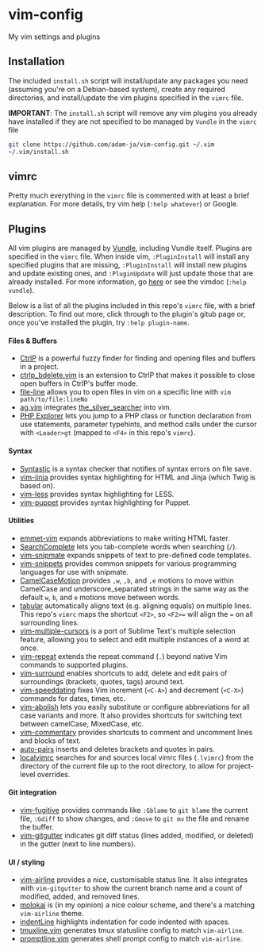 # vim-config

My vim settings and plugins

## Installation

The included `install.sh` script will install/update any packages you need (assuming you're on a Debian-based system), create any required directories, and install/update the vim plugins specified in the `vimrc` file.

**IMPORTANT**: The `install.sh` script will remove any vim plugins you already have installed if they are not specified to be managed by `Vundle` in the `vimrc` file
```sh
git clone https://github.com/adam-ja/vim-config.git ~/.vim
~/.vim/install.sh
```
## vimrc

Pretty much everything in the `vimrc` file is commented with at least a brief explanation. For more details, try vim help (`:help whatever`) or Google.

## Plugins

All vim plugins are managed by [Vundle](https://github.com/gmarik/Vundle.vim), including Vundle itself. Plugins are specified in the `vimrc` file. When inside vim, `:PluginInstall` will install any specified plugins that are missing, `:PluginInstall` will install new plugins and update existing ones, and `:PluginUpdate` will just update those that are already installed. For more information, go [here](https://github.com/gmarik/Vundle.vim) or see the vimdoc (`:help vundle`).

Below is a list of all the plugins included in this repo's `vimrc` file, with a brief description. To find out more, click through to the plugin's gitub page or, once you've installed the plugin, try `:help plugin-name`.

#### Files & Buffers

- [CtrlP](https://github.com/kien/ctrlp.vim) is a powerful fuzzy finder for finding and opening files and buffers in a project.
- [ctrlp_bdelete.vim](https://github.com/d11wtq/ctrlp_bdelete.vim) is an extension to CtrlP that makes it possible to close open buffers in CtrlP's buffer mode.
- [file-line](https://github.com/bogado/file-line) allows you to open files in vim on a specific line with `vim path/to/file:lineNo`
- [ag.vim](https://github.com/rking/ag.vim) integrates [the_silver_searcher](https://github.com/ggreer/the_silver_searcher) into vim.
- [PHP Explorer](https://github.com/PhilGrayson/php-explorer) lets you jump to a PHP class or function declaration from use statements, parameter typehints, and method calls under the cursor with `<Leader>gt` (mapped to `<F4>` in this repo's `vimrc`).

#### Syntax

- [Syntastic](https://github.com/scrooloose/syntastic) is a syntax checker that notifies of syntax errors on file save.
- [vim-jinja](https://github.com/mitsuhiko/vim-jinja) provides syntax highlighting for HTML and Jinja (which Twig is based on).
- [vim-less](https://github.com/groenewege/vim-less) provides syntax highlighting for LESS.
- [vim-puppet](https://github.com/rodjek/vim-puppet) provides syntax highlighting for Puppet.

#### Utilities

- [emmet-vim](https://github.com/mattn/emmet-vim) expands abbreviations to make writing HTML faster.
- [SearchComplete](https://github.com/vim-scripts/SearchComplete) lets you tab-complete words when searching (`/`).
- [vim-snipmate](https://github.com/garbas/vim-snipmate) expands snippets of text to pre-defined code templates.
- [vim-snippets](https://github.com/honza/vim-snippets) provides common snippets for various programming languages for use with snipmate.
- [CamelCaseMotion](https://github.com/bkad/CamelCaseMotion) provides `,w`, `,b`, and `,e` motions to move within CamelCase and underscore_separated strings in the same way as the default `w`, `b`, and `e` motions move between words.
- [tabular](https://github.com/godlygeek/tabular) automatically aligns text (e.g. aligning equals) on multiple lines. This repo's `vimrc` maps the shortcut `<F2>`, so `<F2>=` will align the `=` on all surrounding lines.
- [vim-multiple-cursors](https://github.com/terryma/vim-multiple-cursors) is a port of Sublime Text's multiple selection feature, allowing you to select and edit multiple instances of a word at once.
- [vim-repeat](https://github.com/tpope/vim-repeat) extends the repeat command (`.`) beyond native Vim commands to supported plugins.
- [vim-surround](https://github.com/tpope/vim-surround) enables shortcuts to add, delete and edit pairs of surroundings (brackets, quotes, tags) around text.
- [vim-speeddating](https://github.com/tpope/vim-speeddating) fixes Vim increment (`<C-A>`) and decrement (`<C-X>`) commands for dates, times, etc.
- [vim-abolish](https://github.com/tpope/vim-abolish) lets you easily substitute or configure abbreviations for all case variants and more. It also provides shortcuts for switching text between camelCase, MixedCase, etc.
- [vim-commentary](https://github.com/tpope/vim-commentary) provides shortcuts to comment and uncomment lines and blocks of text.
- [auto-pairs](https://github.com/jiangmiao/auto-pairs) inserts and deletes brackets and quotes in pairs.
- [localvimrc](https://github.com/embear/vim-localvimrc) searches for and sources local vimrc files (`.lvimrc`) from the directory of the current file up to the root directory, to allow for project-level overrides.

#### Git integration

- [vim-fugitive](https://github.com/tpope/vim-fugitive) provides commands like `:Gblame` to `git blame` the current file, `:Gdiff` to show changes, and `:Gmove` to `git mv` the file and rename the buffer.
- [vim-gitgutter](https://github.com/airblade/vim-gitgutter) indicates git diff status (lines added, modified, or deleted) in the gutter (next to line numbers).

#### UI / styling

- [vim-airline](https://github.com/bling/vim-airline/) provides a nice, customisable status line. It also integrates with `vim-gitgutter` to show the current branch name and a count of modified, added, and removed lines.
- [molokai](https://github.com/tomasr/molokai) is (in my opinion) a nice colour scheme, and there's a matching `vim-airline` theme.
- [indentLine](https://github.com/Yggdroot/indentLine) highlights indentation for code indented with spaces.
- [tmuxline.vim](https://github.com/edkolev/tmuxline.vim) generates tmux statusline config to match `vim-airline`.
- [promptline.vim](https://github.com/edkolev/promptline.vim) generates shell prompt config to match `vim-airline`.
